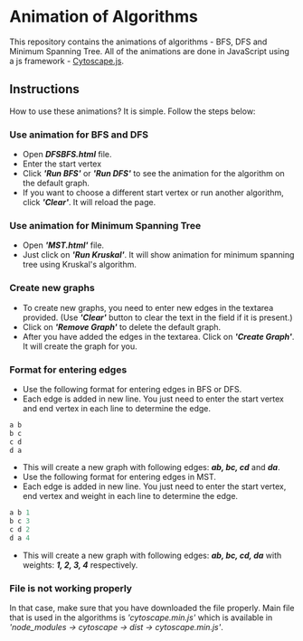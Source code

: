 # Animation of Algorithms

This repository contains the animations of algorithms - BFS, DFS and Minimum Spanning Tree. All of the animations are done in JavaScript using a js framework - [Cytoscape.js](https://js.cytoscape.org/).

## Instructions

How to use these animations? It is simple. Follow the steps below:

### Use animation for BFS and DFS

* Open ***DFSBFS.html*** file.
* Enter the start vertex
* Click ***'Run BFS'*** or ***'Run DFS'*** to see the animation for the algorithm on the default graph.
* If you want to choose a different start vertex or run another algorithm, click ***'Clear'***. It will reload the page.

### Use animation for Minimum Spanning Tree

* Open ***'MST.html'*** file.
* Just click on ***'Run Kruskal'***. It will show animation for minimum spanning tree using Kruskal's algorithm.

### Create new graphs

* To create new graphs, you need to enter new edges in the textarea provided. (Use ***'Clear'*** button to clear the text in the field if it is present.)
* Click on ***'Remove Graph'*** to delete the default graph.
* After you have added the edges in the textarea. Click on ***'Create Graph'***. It will create the graph for you.

### Format for entering edges

* Use the following format for entering edges in BFS or DFS.
* Each edge is added in new line. You just need to enter the start vertex and end vertex in each line to determine the edge.

```javascript
a b
b c
c d
d a
```

* This will create a new graph with following edges: ***ab, bc, cd*** and ***da***.
* Use the following format for entering edges in MST.
* Each edge is added in new line. You just need to enter the start vertex, end vertex and weight in each line to determine the edge.

```javascript
a b 1
b c 3
c d 2
d a 4
```

* This will create a new graph with following edges: ***ab, bc, cd, da*** with weights: ***1, 2, 3, 4*** respectively.

### File is not working properly

In that case, make sure that you have downloaded the file properly. Main file that is used in the algorithms is *'cytoscape.min.js'* which is available in *'node_modules -> cytoscape -> dist -> cytoscape.min.js'*.
